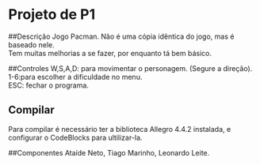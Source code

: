 # Projeto de P1
##Descrição
Jogo Pacman. Não é uma cópia idêntica do jogo, mas é baseado nele.<br/> 
Tem muitas melhorias a se fazer, por enquanto tá bem básico.<br/>

##Controles
W,S,A,D: para movimentar o personagem. (Segure a direção).<br/>
1-6:para escolher a dificuldade no menu.<br/>
ESC: fechar o programa. <br/>

## Compilar
Para compilar é necessário ter a biblioteca Allegro 4.4.2 instalada, e configurar o CodeBlocks para ultilizar-la. 

##Componentes
Ataíde Neto, Tiago Marinho, Leonardo Leite.

